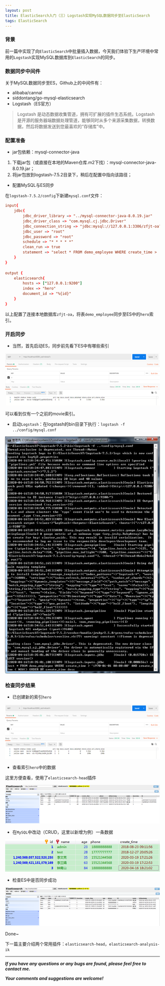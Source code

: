 ```yaml
---
layout: post
title: ElasticSearch入门（三）Logstash实现MySQL数据同步至ElasticSearch
tags: ElasticSearch
---
```


### 背景

前一篇中实现了向`ElasticSearch`中批量插入数据，今天我们体验下生产环境中常用的`Logstash`实现MySQL数据库到`ElasticSearch`的同步。

### 数据同步中间件

关于MySQL数据同步至ES，Github上的中间件有：
- alibaba/cannal
- siddontang/go-mysql-elasticsearch
- Logstash（ES官方）

> Logstash 是动态数据收集管道，拥有可扩展的插件生态系统。Logstash 是开源的服务器端数据处理管道，能够同时从多个来源采集数据，转换数据，然后将数据发送到您最喜欢的“存储库”中。

### 配置准备

- jar包依赖：mysql-connector-java

1. 下载jar包（或直接在本地的Maven仓库.m2下找）：mysql-connector-java-8.0.19.jar；
2. 将jar包放到logstash-7.5.2目录下，稍后在配置中指向该路径；

- 配置MySQL与ES同步

在`logstash-7.5.2/config`下新建`mysql.conf`文件：

```conf
input{
    jdbc{
        jdbc_driver_library => "../mysql-connector-java-8.0.19.jar"
        jdbc_driver_class => "com.mysql.cj.jdbc.Driver"
        jdbc_connection_string => "jdbc:mysql://127.0.0.1:3306/zfjt-oa?serverTimezone=Asia/Shanghai"
        jdbc_user => "root"
        jdbc_password => "root"
        schedule => "* * * * *"
        clean_run => true
        statement => "select * FROM demo_employee WHERE create_time > :sql_last_value AND create_time < NOW() ORDER BY create_time desc"
    }
}

output {
    elasticsearch{
        hosts => ["127.0.0.1:9200"]
        index => "hero"
        document_id => "%{id}"
    }
}
```

以上配置了连接本地数据库`zfjt-oa`，将表`demo_employee`同步至ES中的`hero`索引。

### 开启同步

- 当然，首先启动ES，同步前先看下ES中有哪些索引

![2020-04-16-ES-Before.png](https://github.com/heartsuit/heartsuit.github.io/raw/master/pictures/2020-04-16-ES-Before.png)

可以看到仅有一个之前的movie索引。

- 启动`Logstash`：在logstash的bin目录下执行：`logstash -f ../config/mysql.conf`

![2020-04-16-ES-Start-Logstash.png](https://github.com/heartsuit/heartsuit.github.io/raw/master/pictures/2020-04-16-ES-Start-Logstash.png)

### 检查同步结果

- 已创建新的索引`hero`

![2020-04-16-ES-After.png](https://github.com/heartsuit/heartsuit.github.io/raw/master/pictures/2020-04-16-ES-After.png)

- 查看索引`hero`中的数据

这里方便查看，使用了`elasticsearch-head`插件

![2020-04-16-ES-Hero.png](https://github.com/heartsuit/heartsuit.github.io/raw/master/pictures/2020-04-16-ES-Hero.png)

- 在`MySQL`中改动（CRUD，这里以新增为例）一条数据

![2020-04-16-ES-MySQL.png](https://github.com/heartsuit/heartsuit.github.io/raw/master/pictures/2020-04-16-ES-MySQL.png)

- 检查ES中是否同步成功

![2020-04-16-ES-Hero-2.png](https://github.com/heartsuit/heartsuit.github.io/raw/master/pictures/2020-04-16-ES-Hero-2.png)

Done~

下一篇主要介绍两个常用插件：`elasticsearch-head`，`elasticsearch-analysis-ik`

---

***If you have any questions or any bugs are found, please feel free to contact me.***

***Your comments and suggestions are welcome!***

